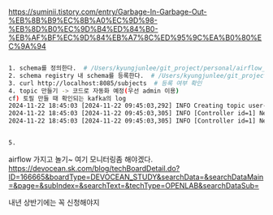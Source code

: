 https://suminii.tistory.com/entry/Garbage-In-Garbage-Out-%EB%8B%B9%EC%8B%A0%EC%9D%98-%EB%8D%B0%EC%9D%B4%ED%84%B0-%EB%AF%BF%EC%9D%84%EB%A7%8C%ED%95%9C%EA%B0%80%EC%9A%94


```sh

1. schema를 정의한다.  # /Users/kyungjunlee/git_project/personal/airflow_lab/src/schemas/user_schema.json 
2. schema registry 내 schema를 등록한다.  # /Users/kyungjunlee/git_project/personal/airflow_lab/src/schemas/register_schema.py
3. curl http://localhost:8085/subjects  # 등록 여부 확인
4. topic 만들기 -> 코드로 자동화 예정(우선 admin 이용)
cf) 토필 만들 때 확인되는 kafka의 log
2024-11-22 18:45:03 [2024-11-22 09:45:03,292] INFO Creating topic user-topic with configuration {cleanup.policy=delete, retention.ms=86400000} and initial partition assignment HashMap(0 -> ArrayBuffer(1)) (kafka.zk.AdminZkClient)
2024-11-22 18:45:03 [2024-11-22 09:45:03,305] INFO [Controller id=1] New topics: [Set(user-topic)], deleted topics: [HashSet()], new partition replica assignment [Set(TopicIdReplicaAssignment(user-topic,Some(r7f3FPi7ToqqjvlLOeZb2g),Map(user-topic-0 -> ReplicaAssignment(replicas=1, addingReplicas=, removingReplicas=))))] (kafka.controller.KafkaController)
2024-11-22 18:45:03 [2024-11-22 09:45:03,305] INFO [Controller id=1] New partition creation callback for user-topic-0 (kafka.controller.KafkaController)  


5. 
```


airflow 가지고 놀기~
여기 모니터링좀 해야겠다.
https://devocean.sk.com/blog/techBoardDetail.do?ID=166665&boardType=DEVOCEAN_STUDY&searchData=&searchDataMain=&page=&subIndex=&searchText=&techType=OPENLAB&searchDataSub=

내년 상반기에는 꼭 신청해야지
